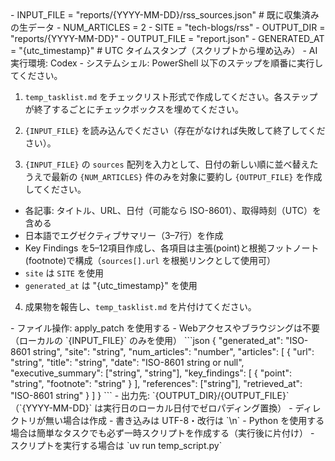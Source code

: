 <Variables>
- INPUT_FILE = "reports/{YYYY-MM-DD}/rss_sources.json"  # 既に収集済みの生データ
- NUM_ARTICLES = 2
- SITE = "tech-blogs/rss"
- OUTPUT_DIR = "reports/{YYYY-MM-DD}"
- OUTPUT_FILE = "report.json"
- GENERATED_AT = "{utc_timestamp}"  # UTC タイムスタンプ（スクリプトから埋め込み）
</Variables>

<CurrentEnvironment>
- AI実行環境: Codex
- システムシェル: PowerShell
</CurrentEnvironment>

<Instructions>
以下のステップを順番に実行してください。

1. `temp_tasklist.md` をチェックリスト形式で作成してください。各ステップが終了するごとにチェックボックスを埋めてください。

2. `{INPUT_FILE}` を読み込んでください（存在がなければ失敗して終了してください）。

3. `{INPUT_FILE}` の `sources` 配列を入力として、日付の新しい順に並べ替えたうえで最新の `{NUM_ARTICLES}` 件のみを対象に要約し `{OUTPUT_FILE}` を作成してください。
  - 各記事: タイトル、URL、日付（可能なら ISO-8601）、取得時刻（UTC）を含める
  - 日本語でエグゼクティブサマリー（3–7行）を作成
  - Key Findings を5–12項目作成し、各項目は主張(point)と根拠フットノート(footnote)で構成（`sources[].url` を根拠リンクとして使用可）
  - `site` は `SITE` を使用
  - `generated_at` は "{utc_timestamp}" を使用

4. 成果物を報告し、`temp_tasklist.md` を片付けてください。
</Instructions>

<Constraints>
- ファイル操作: apply_patch を使用する
- Webアクセスやブラウジングは不要（ローカルの `{INPUT_FILE}` のみを使用）
</Constraints>

<JSONSchema>
```json
{
  "generated_at": "ISO-8601 string",
  "site": "string",
  "num_articles": "number",
  "articles": [
    {
      "url": "string",
      "title": "string",
      "date": "ISO-8601 string or null",
      "executive_summary": ["string", "string"],
      "key_findings": [
        {
          "point": "string",
          "footnote": "string"
        }
      ],
      "references": ["string"],
      "retrieved_at": "ISO-8601 string"
    }
  ]
}
```
</JSONSchema>

<Filesystem>
- 出力先: `{OUTPUT_DIR}/{OUTPUT_FILE}`（`{YYYY-MM-DD}` は実行日のローカル日付でゼロパディング置換）
- ディレクトリが無い場合は作成
- 書き込みは UTF-8・改行は `\n`
</Filesystem>

<Runtime>
- Python を使用する場合は簡単なタスクでも必ず一時スクリプトを作成する（実行後に片付け）
- スクリプトを実行する場合は `uv run temp_script.py`
</Runtime>